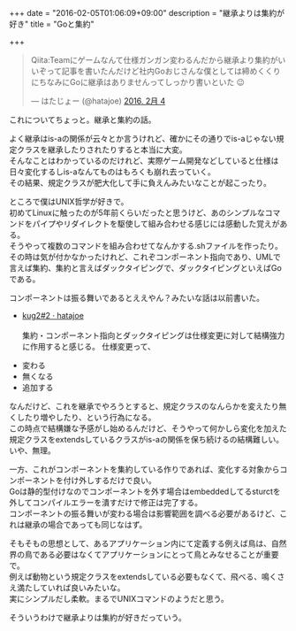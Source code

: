 +++
date = "2016-02-05T01:06:09+09:00"
description = "継承よりは集約が好き"
title = "Goと集約"

+++

<blockquote class="twitter-tweet" data-lang="ja"><p lang="ja" dir="ltr">Qiita:Teamにゲームなんて仕様ガンガン変わるんだから継承より集約がいいぞって記事を書いたんだけど社内Goおじさんな僕としては締めくくりにちなみにGoに継承はありませんってしっかり書いといた 😉</p>&mdash; はたじょー (@hatajoe) <a href="https://twitter.com/hatajoe/status/695257306695479297">2016, 2月 4</a></blockquote> <script async src="//platform.twitter.com/widgets.js" charset="utf-8"></script>

これについてちょっと。継承と集約の話。

よく継承はis-aの関係が云々とか言うけれど、確かにその通りでis-aじゃない規定クラスを継承したりされたりすると本当に大変。  
そんなことはわかっているのだけれど、実際ゲーム開発などしていると仕様は日々変化するしis-aなんてものはもろくも崩れ去っていく。  
その結果、規定クラスが肥大化して手に負えんみたいなことが起こったり。  

ところで僕はUNIX哲学が好きで。  
初めてLinuxに触ったのが5年前くらいだったと思うけど、あのシンプルなコマンドをパイプやリダイレクトを駆使して組み合わせる感じには感動した覚えがある。  
そうやって複数のコマンドを組み合わせてなんかする.shファイルを作ったり。その時は気が付かなかったけれど、これぞコンポーネント指向であり、UMLで言えば集約、集約と言えばダックタイピングで、ダックタイピングといえばGoである。

コンポーネントは振る舞いであるとええやん？みたいな話は以前書いた。

* [kug2#2 · hatajoe](http://hatajoe.github.io/blog/2016/01/25-kug2-2/)
<br /><br />
集約・コンポーネント指向とダックタイピングは仕様変更に対して結構強力に作用すると感じる。
仕様変更って、

- 変わる
- 無くなる
- 追加する

なんだけど、これを継承でやろうとすると、規定クラスのなんらかを変えたり無くしたり増やしたり、という行為になる。  
この時点で結構嫌な予感がし始めるんだけど、そうやって何かしら変化を加えた規定クラスをextendsしているクラスがis-aの関係を保ち続けるの結構難しい。いや、無理。  

一方、これがコンポーネントを集約している作りであれば、変化する対象からコンポーネントを付け外しするだけで良い。  
Goは静的型付けなのでコンポーネントを外す場合はembeddedしてるsturctを外してコンパイルエラーを潰すだけで修正は完了する。  
コンポーネントの振る舞いが変わる場合は影響範囲を調べる必要があるけど、これは継承の場合であっても同じなはず。

そもそもの思想として、あるアプリケーション内にて定義する例えば鳥は、自然界の鳥である必要はなくてアプリケーションにとって鳥とみなせることが重要で。  
例えば動物という規定クラスをextendsしている必要もなくて、飛べる、鳴くさえ満たしていれば良いみたいな。  
実にシンプルだし柔軟。まるでUNIXコマンドのようだと思う。

そういうわけで継承よりは集約が好きだっていう。




